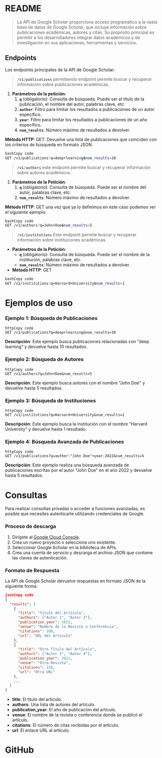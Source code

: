 # README

> La API de Google Scholar proporciona acceso programático a la vasta base de datos de Google Scholar, que incluye información sobre publicaciones académicas, autores y citas. Su propósito principal es permitir a los desarrolladores integrar datos académicos y de investigación en sus aplicaciones, herramientas y servicios.
> 

## Endpoints

Los endpoints principales de la API de Google Scholar: 

> **`/v1/publications`** permitiendo endpoint permite buscar y recuperar información sobre publicaciones académicas.
> 
1. **Parámetros de la petición**:
    1. **`q`** (obligatorio): Consulta de búsqueda. Puede ser el título de la publicación, el nombre del autor, palabras clave, etc.
    2. **`author`**: Filtro para limitar los resultados a publicaciones de un autor específico.
    3. **`year`**: Filtro para limitar los resultados a publicaciones de un año específico.
    4. **`num_results`**: Número máximo de resultados a devolver.

**Método HTTP**: GET: Devuelve una lista de publicaciones que coinciden con los criterios de búsqueda en formato JSON.

```bash
bashCopy code
GET /v1/publications?q=deep+learning&num_results=10
```

> **`/v1/authors`** este endpoint permite buscar y recuperar información sobre autores académicos.
> 
1. **Parámetros de la Petición**:
    1. **`q`** (obligatorio): Consulta de búsqueda. Puede ser el nombre del autor, palabras clave, etc.
    2. **`num_results`**: Número máximo de resultados a devolver.

**Método HTTP**: GET una vez que ya lo definimos en este caso podemos ver el siguiente ejemplo:

```bash
bashCopy code
GET /v1/authors?q=John+Doe&num_results=5
```

> **`/v1/institutions`** Este endpoint permite buscar y recuperar información sobre instituciones académicas.
> 
- **Parámetros de la Petición**:
    - **`q`** (obligatorio): Consulta de búsqueda. Puede ser el nombre de la institución, palabras clave, etc.
    - **`num_results`**: Número máximo de resultados a devolver.
- **Método HTTP**: GET

```bash
bashCopy code
GET /v1/institutions?q=Harvard+University&num_results=1
```

# **Ejemplos de uso**

### **Ejemplo 1: Búsqueda de Publicaciones**

```
httpCopy code
GET /v1/publications?q=deep+learning&num_results=10
```

**Descripción**: Este ejemplo busca publicaciones relacionadas con "deep learning" y devuelve hasta 10 resultados.

### **Ejemplo 2: Búsqueda de Autores**

```
httpCopy code
GET /v1/authors?q=John+Doe&num_results=5
```

**Descripción**: Este ejemplo busca autores con el nombre "John Doe" y devuelve hasta 5 resultados.

### **Ejemplo 3: Búsqueda de Instituciones**

```
httpCopy code
GET /v1/institutions?q=Harvard+University&num_results=1

```

**Descripción**: Este ejemplo busca la institución con el nombre "Harvard University" y devuelve hasta 1 resultado.

### **Ejemplo 4: Búsqueda Avanzada de Publicaciones**

```
httpCopy code
GET /v1/publications?q=author:"John Doe"+year:2022&num_results=5

```

**Descripción**: Este ejemplo realiza una búsqueda avanzada de publicaciones escritas por el autor "John Doe" en el año 2022 y devuelve hasta 5 resultados.

# Consultas

Para realizar consultas privadas o acceder a funciones avanzadas, es posible que necesites autenticarte utilizando credenciales de Google.

### **Proceso de descarga**

1. Dirígete al [Google Cloud Console](https://console.cloud.google.com/).
2. Crea un nuevo proyecto o selecciona uno existente.
3. Seleccionar Google Scholar en la biblioteca de APIs.
4. Crea una cuenta de servicio y descarga el archivo JSON que contiene las claves de autenticación.

### **Formato de Respuesta**

La API de Google Scholar devuelve respuestas en formato JSON de la siguiente forma:

```json
jsonCopy code
{
  "results": [
    {
      "title": "Título del Artículo",
      "authors": ["Autor 1", "Autor 2"],
      "publication_year": 2022,
      "venue": "Nombre de la Revista o Conferencia",
      "citations": 100,
      "url": "URL del Artículo"
    },
    {
      "title": "Otro Título del Artículo",
      "authors": ["Autor 3", "Autor 4"],
      "publication_year": 2021,
      "venue": "Otra Revista",
      "citations": 150,
      "url": "Otra URL"
    },
    ...
  ]
}
```

- **title**: El título del artículo.
- **authors**: Una lista de autores del artículo.
- **publication_year**: El año de publicación del artículo.
- **venue**: El nombre de la revista o conferencia donde se publicó el artículo.
- **citations**: El número de citas recibidas por el artículo.
- **url**: El enlace URL al artículo.

# GitHub

